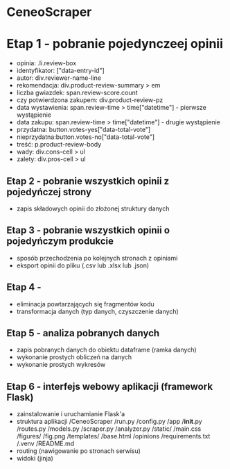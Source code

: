 # CeneoScraper
# Etap 1 - pobranie pojedynczeej opinii 
- opinia: .li.review-box
- identyfikator: ["data-entry-id"]
- autor: div.reviewer-name-line
- rekomendacja: div.product-review-summary > em
- liczba gwiazdek: span.review-score.count
- czy potwierdzona zakupem: div.product-review-pz
- data wystawienia: span.review-time > time["datetime"] - pierwsze wystąpienie
- data zakupu: span.review-time > time["datetime"] - drugie wystąpienie
- przydatna: button.votes-yes["data-total-vote"]
- nieprzydatna:button.votes-no["data-total-vote"]
- treść: p.product-review-body
- wady: div.cons-cell > ul
- zalety: div.pros-cell > ul
## Etap 2 - pobranie wszystkich opinii z pojedyńczej strony 
- zapis składowych opinii do złożonej struktury danych
## Etap 3 - pobranie wszystkich opinii o pojedyńczym produkcie
- sposób przechodzenia po kolejnych stronach z opiniami
- eksport opinii do pliku (.csv lub .xlsx lub .json)
## Etap 4 - 
- eliminacja powtarzających się fragmentów kodu
- transformacja danych (typ danych, czyszczenie danych)
## Etap 5 - analiza pobranych danych
- zapis pobranych danych do obiektu dataframe (ramka danych)
- wykonanie prostych obliczeń na danych
- wykonanie prostych wykresów
## Etap 6 - interfejs webowy aplikacji (framework Flask)
- zainstalowanie i uruchamianie Flask'a
- struktura aplikacji
    /CeneoScraper
        /run.py
        /config.py
        /app
            /__init__.py
            /routes.py
            /models.py
            /scraper.py
            /analyzer.py
            /static/
                /main.css
                /figures/
                    /fig.png
            /templates/
                /base.html
            /opinions
        /requirements.txt
        /.venv
        /README.md
- routing (nawigowanie po stronach serwisu)
- widoki (jinja)